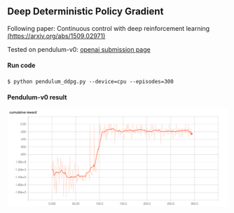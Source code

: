 ## Deep Deterministic Policy Gradient

Following paper: Continuous control with deep reinforcement learning [(https://arxiv.org/abs/1509.02971)](https://arxiv.org/abs/1509.02971)

Tested on pendulum-v0: [openai submission page](https://gym.openai.com/evaluations/eval_9kvdhHSCTMqU8mYTaPWFrQ)

#### Run code

`$ python pendulum_ddpg.py --device=cpu --episodes=300`

#### Pendulum-v0 result

![ddpg training](imgs/ddpg_plot.png "ddpg training")
